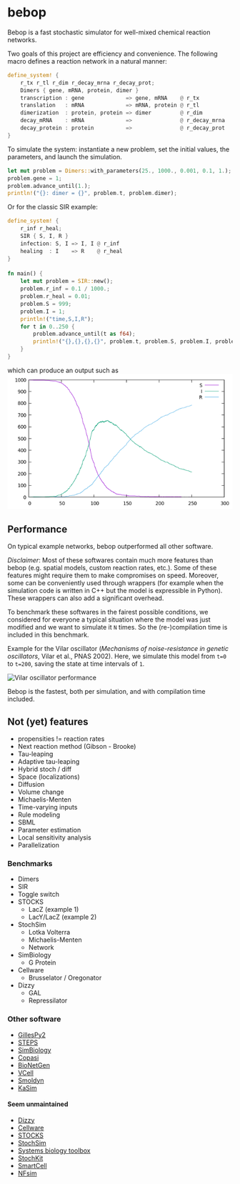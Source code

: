 # bebop

Bebop is a fast stochastic simulator for well-mixed chemical reaction
networks.

Two goals of this project are efficiency and convenience.
The following macro defines a reaction network in a natural manner:

``` rust
define_system! {
    r_tx r_tl r_dim r_decay_mrna r_decay_prot;
    Dimers { gene, mRNA, protein, dimer }
    transcription : gene             => gene, mRNA    @ r_tx
    translation   : mRNA             => mRNA, protein @ r_tl
    dimerization  : protein, protein => dimer         @ r_dim
    decay_mRNA    : mRNA             =>               @ r_decay_mrna
    decay_protein : protein          =>               @ r_decay_prot
}
```

To simulate the system: instantiate a new problem, set the initial
values, the parameters, and launch the simulation.

``` rust
let mut problem = Dimers::with_parameters(25., 1000., 0.001, 0.1, 1.);
problem.gene = 1;
problem.advance_until(1.);
println!("{}: dimer = {}", problem.t, problem.dimer);
```

Or for the classic SIR example:

``` rust
define_system! {
    r_inf r_heal;
    SIR { S, I, R }
    infection: S, I => I, I @ r_inf
    healing  : I    => R    @ r_heal
}

fn main() {
    let mut problem = SIR::new();
    problem.r_inf = 0.1 / 1000.;
    problem.r_heal = 0.01;
    problem.S = 999;
    problem.I = 1;
    println!("time,S,I,R");
    for t in 0..250 {
        problem.advance_until(t as f64);
        println!("{},{},{},{}", problem.t, problem.S, problem.I, problem.R);
    }
}
```

which can produce an output such as
![SIR](https://github.com/Armavica/bebop/blob/master/sir.png)

## Performance

On typical example networks, bebop outperformed all other software.

*Disclaimer*: Most of these softwares contain much more features than
bebop (e.g. spatial models, custom reaction rates, etc.).  Some of these
features might require them to make compromises on speed.  Moreover,
some can be conveniently used through wrappers (for example when the
simulation code is written in C++ but the model is expressible in
Python).  These wrappers can also add a significant overhead.

To benchmark these softwares in the fairest possible conditions, we
considered for everyone a typical situation where the model was just
modified and we want to simulate it `N` times.  So the (re-)compilation
time is included in this benchmark.

Example for the Vilar oscillator (*Mechanisms of noise-resistance in
genetic oscillators*, Vilar et al., PNAS 2002).  Here, we simulate this
model from `t=0` to `t=200`, saving the state at time intervals of `1`.

![Vilar oscillator performance](https://github.com/Armavica/bebop/blob/master/vilar.png)

Bebop is the fastest, both per simulation, and with compilation time
included.

## Not (yet) features

* propensities != reaction rates
* Next reaction method (Gibson - Brooke)
* Tau-leaping
* Adaptive tau-leaping
* Hybrid stoch / diff
* Space (localizations)
* Diffusion
* Volume change
* Michaelis-Menten
* Time-varying inputs
* Rule modeling
* SBML
* Parameter estimation
* Local sensitivity analysis
* Parallelization

### Benchmarks

* Dimers
* SIR
* Toggle switch
* STOCKS
    * LacZ (example 1)
    * LacY/LacZ (example 2)
* StochSim
    * Lotka Volterra
    * Michaelis-Menten
    * Network
* SimBiology
    * G Protein
* Cellware
    * Brusselator / Oregonator
* Dizzy
    * GAL
    * Repressilator

### Other software

* [GillesPy2](https://github.com/StochSS/GillesPy2)
* [STEPS](https://github.com/CNS-OIST/STEPS)
* [SimBiology](https://fr.mathworks.com/help/simbio/)
* [Copasi](http://copasi.org/)
* [BioNetGen](http://bionetgen.org/)
* [VCell](http://vcell.org/)
* [Smoldyn](http://www.smoldyn.org/)
* [KaSim](https://kappalanguage.org/)

#### Seem unmaintained

* [Dizzy](http://magnet.systemsbiology.net/software/Dizzy/)
* [Cellware](http://www.bii.a-star.edu.sg/achievements/applications/cellware/)
* [STOCKS](https://doi.org/10.1093/bioinformatics/18.3.470)
* [StochSim](http://lenoverelab.org/perso/lenov/stochsim.html)
* [Systems biology toolbox](http://www.sbtoolbox.org/)
* [StochKit](https://github.com/StochSS/StochKit)
* [SmartCell](http://software.crg.es/smartcell/)
* [NFsim](http://michaelsneddon.net/nfsim/)

